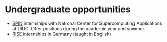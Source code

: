 # Undergraduate opportunities

- [SPIN](https://spin.ncsa.illinois.edu/) internships with National Center for Supercompiuting Applications at UIUC. Offer positions during the academic year and summer.
- [RISE](https://www.daad.de/rise/en/rise-germany/) internships in Germany (taught in English)
